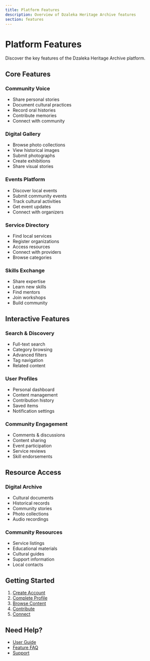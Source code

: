 ```yaml
---
title: Platform Features
description: Overview of Dzaleka Heritage Archive features
section: features
---
```


# Platform Features

Discover the key features of the Dzaleka Heritage Archive platform.

## Core Features

### Community Voice
- Share personal stories
- Document cultural practices
- Record oral histories
- Contribute memories
- Connect with community

### Digital Gallery
- Browse photo collections
- View historical images
- Submit photographs
- Create exhibitions
- Share visual stories

### Events Platform
- Discover local events
- Submit community events
- Track cultural activities
- Get event updates
- Connect with organizers

### Service Directory
- Find local services
- Register organizations
- Access resources
- Connect with providers
- Browse categories

### Skills Exchange
- Share expertise
- Learn new skills
- Find mentors
- Join workshops
- Build community

## Interactive Features

### Search & Discovery
- Full-text search
- Category browsing
- Advanced filters
- Tag navigation
- Related content

### User Profiles
- Personal dashboard
- Content management
- Contribution history
- Saved items
- Notification settings

### Community Engagement
- Comments & discussions
- Content sharing
- Event participation
- Service reviews
- Skill endorsements

## Resource Access

### Digital Archive
- Cultural documents
- Historical records
- Community stories
- Photo collections
- Audio recordings

### Community Resources
- Service listings
- Educational materials
- Cultural guides
- Support information
- Local contacts

## Getting Started

1. [Create Account](/register)
2. [Complete Profile](/profile)
3. [Browse Content](/explore)
4. [Contribute](/contribute)
5. [Connect](/community)

## Need Help?

- [User Guide](/docs/getting-started)
- [Feature FAQ](/docs/faq)
- [Support](/support)
